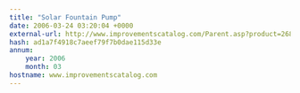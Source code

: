 ```yaml
---
title: "Solar Fountain Pump"
date: 2006-03-24 03:20:04 +0000
external-url: http://www.improvementscatalog.com/Parent.asp?product=268296x&dept_id=12100&subdept_id=12130&merchant_id=I5z7y6uTrBQ-y/7feGqU4nQxWiCLwkRZ*Q
hash: ad1a7f4918c7aeef79f7b0dae115d33e
annum:
    year: 2006
    month: 03
hostname: www.improvementscatalog.com
---
```



